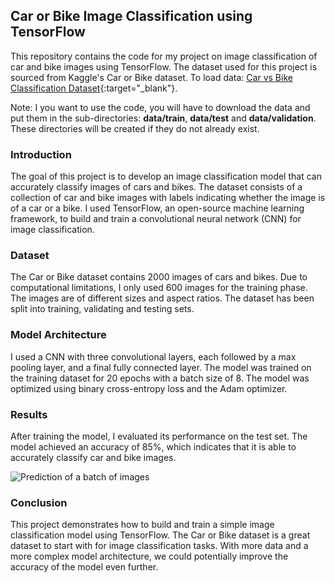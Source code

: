 ## Car or Bike Image Classification using TensorFlow
This repository contains the code for my project on image classification of car and bike images using TensorFlow. The dataset used for this project is sourced from Kaggle's Car or Bike dataset. To load data: [Car vs Bike Classification Dataset](https://www.kaggle.com/datasets/utkarshsaxenadn/car-vs-bike-classification-dataset){:target="_blank"}.

Note: I you want to use the code, you will have to download the data and put them in the sub-directories: **data/train**, **data/test** and **data/validation**. These directories will be created if they do not already exist.

### Introduction
The goal of this project is to develop an image classification model that can accurately classify images of cars and bikes. The dataset consists of a collection of car and bike images with labels indicating whether the image is of a car or a bike. I used TensorFlow, an open-source machine learning framework, to build and train a convolutional neural network (CNN) for image classification.

### Dataset
The Car or Bike dataset contains 2000 images of cars and bikes. Due to computational limitations, I only used 600 images for the training phase. The images are of different sizes and aspect ratios. The dataset has been split into training, validating and testing sets.

### Model Architecture
I used a CNN with three convolutional layers, each followed by a max pooling layer, and a final fully connected layer. The model was trained on the training dataset for 20 epochs with a batch size of 8. The model was optimized using binary cross-entropy loss and the Adam optimizer.

### Results
After training the model, I evaluated its performance on the test set. The model achieved an accuracy of 85%, which indicates that it is able to accurately classify car and bike images.

![Prediction of a batch of images](static/prediction_array.png)

### Conclusion
This project demonstrates how to build and train a simple image classification model using TensorFlow. The Car or Bike dataset is a great dataset to start with for image classification tasks. With more data and a more complex model architecture, we could potentially improve the accuracy of the model even further.